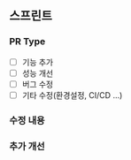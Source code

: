 ## 스프린트 

### PR Type
- [ ] 기능 추가
- [ ] 성능 개선
- [ ] 버그 수정
- [ ] 기타 수정(환경설정, CI/CD ...)

### 수정 내용



### 추가 개선 
